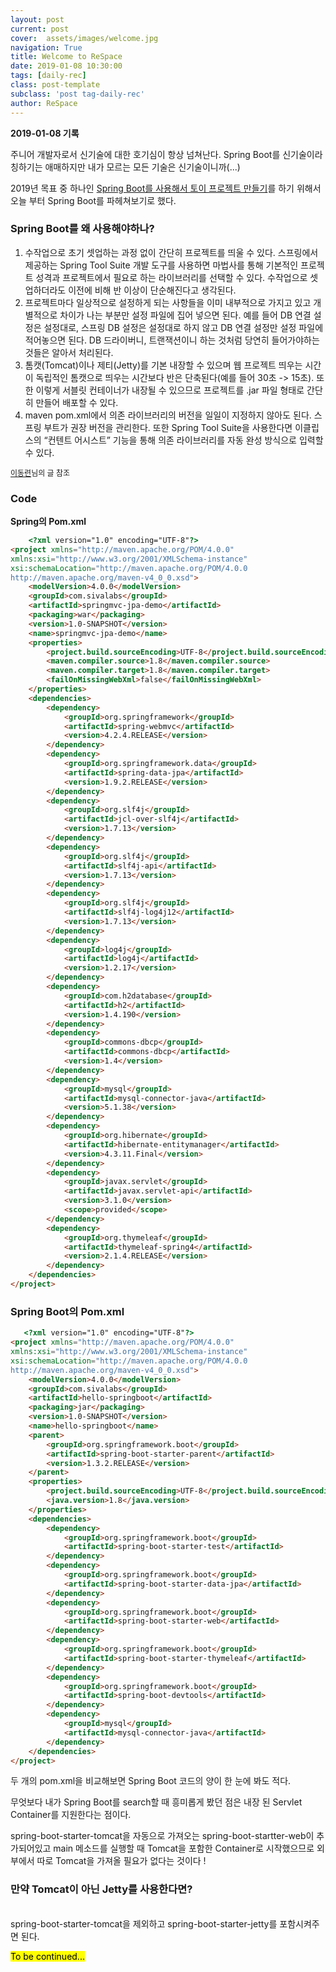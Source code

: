 ```yaml
---
layout: post
current: post
cover:  assets/images/welcome.jpg
navigation: True
title: Welcome to ReSpace
date: 2019-01-08 10:30:00
tags: [daily-rec]
class: post-template
subclass: 'post tag-daily-rec'
author: ReSpace
---
```


**2019-01-08 기록**

주니어 개발자로서 신기술에 대한 호기심이 항상 넘쳐난다.
Spring Boot를 신기술이라 칭하기는 애매하지만 내가 모르는 모든 기술은 신기술이니까(...)

2019년 목표 중 하나인 <a href="#">Spring Boot를 사용해서 토이 프로젝트 만들기</a>를 하기 위해서 오늘 부터 Spring Boot를 파헤쳐보기로 했다.

### Spring Boot를 왜 사용해야하나?
1. 수작업으로 초기 셋업하는 과정 없이 간단히 프로젝트를 띄울 수 있다. 스프링에서 제공하는 Spring Tool Suite 개발 도구를 사용하면 마법사를 통해 기본적인 프로젝트 성격과 프로젝트에서 필요로 하는 라이브러리를 선택할 수 있다. 수작업으로 셋업하더라도 이전에 비해 반 이상이 단순해진다고 생각된다.
2. 프로젝트마다 일상적으로 설정하게 되는 사항들을 이미 내부적으로 가지고 있고 개별적으로 차이가 나는 부분만 설정 파일에 집어 넣으면 된다. 예를 들어 DB 연결 설정은 설정대로, 스프링 DB 설정은 설정대로 하지 않고 DB 연결 설정만 설정 파일에 적어놓으면 된다. DB 드라이버니, 트랜잭션이니 하는 것처럼 당연히 들어가야하는 것들은 알아서 처리된다.
3. 톰캣(Tomcat)이나 제티(Jetty)를 기본 내장할 수 있으며 웹 프로젝트 띄우는 시간이 독립적인 톰캣으로 띄우는 시간보다 반은 단축된다(예를 들어 30초 -> 15초). 또한 이렇게 서블릿 컨테이너가 내장될 수 있으므로 프로젝트를 .jar 파일 형태로 간단히 만들어 배포할 수 있다.
4. maven pom.xml에서 의존 라이브러리의 버전을 일일이 지정하지 않아도 된다. 스프링 부트가 권장 버전을 관리한다. 또한 Spring Tool Suite을 사용한다면 이클립스의 “컨텐트 어시스트” 기능을 통해 의존 라이브러리를 자동 완성 방식으로 입력할 수 있다.
<p style="font-size: 12px;"><a href="https://start.goodtime.co.kr/">이동련</a>님의 글 참조</p>

### Code

**Spring의 Pom.xml**

```html
    <?xml version="1.0" encoding="UTF-8"?>
<project xmlns="http://maven.apache.org/POM/4.0.0" 
xmlns:xsi="http://www.w3.org/2001/XMLSchema-instance"
xsi:schemaLocation="http://maven.apache.org/POM/4.0.0 
http://maven.apache.org/maven-v4_0_0.xsd">
    <modelVersion>4.0.0</modelVersion>
    <groupId>com.sivalabs</groupId>
    <artifactId>springmvc-jpa-demo</artifactId>
    <packaging>war</packaging>
    <version>1.0-SNAPSHOT</version>
    <name>springmvc-jpa-demo</name>
    <properties>
        <project.build.sourceEncoding>UTF-8</project.build.sourceEncoding>
        <maven.compiler.source>1.8</maven.compiler.source>
        <maven.compiler.target>1.8</maven.compiler.target>      
        <failOnMissingWebXml>false</failOnMissingWebXml>
    </properties>
    <dependencies>
        <dependency>
            <groupId>org.springframework</groupId>
            <artifactId>spring-webmvc</artifactId>
            <version>4.2.4.RELEASE</version>
        </dependency>
        <dependency>
            <groupId>org.springframework.data</groupId>
            <artifactId>spring-data-jpa</artifactId>
            <version>1.9.2.RELEASE</version>
        </dependency>
        <dependency>
            <groupId>org.slf4j</groupId>
            <artifactId>jcl-over-slf4j</artifactId>
            <version>1.7.13</version>
        </dependency>
        <dependency>
            <groupId>org.slf4j</groupId>
            <artifactId>slf4j-api</artifactId>
            <version>1.7.13</version>
        </dependency>
        <dependency>
            <groupId>org.slf4j</groupId>
            <artifactId>slf4j-log4j12</artifactId>
            <version>1.7.13</version>
        </dependency>
        <dependency>
            <groupId>log4j</groupId>
            <artifactId>log4j</artifactId>
            <version>1.2.17</version>
        </dependency>
        <dependency>
            <groupId>com.h2database</groupId>
            <artifactId>h2</artifactId>
            <version>1.4.190</version>
        </dependency>
        <dependency>
            <groupId>commons-dbcp</groupId>
            <artifactId>commons-dbcp</artifactId>
            <version>1.4</version>
        </dependency>
        <dependency>
            <groupId>mysql</groupId>
            <artifactId>mysql-connector-java</artifactId>
            <version>5.1.38</version>
        </dependency>
        <dependency>
            <groupId>org.hibernate</groupId>
            <artifactId>hibernate-entitymanager</artifactId>
            <version>4.3.11.Final</version>
        </dependency>
        <dependency>
            <groupId>javax.servlet</groupId>
            <artifactId>javax.servlet-api</artifactId>
            <version>3.1.0</version>
            <scope>provided</scope>
        </dependency>
        <dependency>
            <groupId>org.thymeleaf</groupId>
            <artifactId>thymeleaf-spring4</artifactId>
            <version>2.1.4.RELEASE</version>
        </dependency>
    </dependencies>
</project>
```


### Spring Boot의 Pom.xml

```html
   <?xml version="1.0" encoding="UTF-8"?>
<project xmlns="http://maven.apache.org/POM/4.0.0"
xmlns:xsi="http://www.w3.org/2001/XMLSchema-instance"
xsi:schemaLocation="http://maven.apache.org/POM/4.0.0
http://maven.apache.org/maven-v4_0_0.xsd">
    <modelVersion>4.0.0</modelVersion>
    <groupId>com.sivalabs</groupId>
    <artifactId>hello-springboot</artifactId>
    <packaging>jar</packaging>
    <version>1.0-SNAPSHOT</version>
    <name>hello-springboot</name>
    <parent>
        <groupId>org.springframework.boot</groupId>
        <artifactId>spring-boot-starter-parent</artifactId>
        <version>1.3.2.RELEASE</version>
    </parent>
    <properties>
        <project.build.sourceEncoding>UTF-8</project.build.sourceEncoding>
        <java.version>1.8</java.version>
    </properties>
    <dependencies>
        <dependency>
            <groupId>org.springframework.boot</groupId>
            <artifactId>spring-boot-starter-test</artifactId>
        </dependency>
        <dependency>
            <groupId>org.springframework.boot</groupId>
            <artifactId>spring-boot-starter-data-jpa</artifactId>
        </dependency>
        <dependency>
            <groupId>org.springframework.boot</groupId>
            <artifactId>spring-boot-starter-web</artifactId>
        </dependency>
        <dependency>
            <groupId>org.springframework.boot</groupId>
            <artifactId>spring-boot-starter-thymeleaf</artifactId>
        </dependency>
        <dependency>
            <groupId>org.springframework.boot</groupId>
            <artifactId>spring-boot-devtools</artifactId>
        </dependency>
        <dependency>
            <groupId>mysql</groupId>
            <artifactId>mysql-connector-java</artifactId>
        </dependency>
    </dependencies>
</project>
```


두 개의 pom.xml을 비교해보면 Spring Boot 코드의 양이 한 눈에 봐도 적다.

무엇보다 내가 Spring Boot를 search할 때 흥미롭게 봤던 점은 내장 된 Servlet Container를 지원한다는 점이다.

spring-boot-starter-tomcat을 자동으로 가져오는 spring-boot-startter-web이 추가되어있고 main 메소드를 실행할 때 Tomcat을 포함한 Container로 시작했으므로 외부에서 따로 Tomcat을 가져올 필요가 없다는 것이다 !

### 만약 Tomcat이 아닌 Jetty를 사용한다면?
<br>
spring-boot-starter-tomcat을 제외하고 spring-boot-starter-jetty를 포함시켜주면 된다.
 
<p><mark>To be continued...</mark></p>